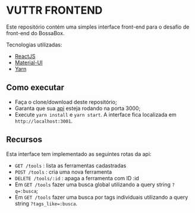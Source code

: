 # VUTTR FRONTEND
Este repositório contém uma simples interface front-end para o desafio de front-end do BossaBox.

Tecnologias utilizadas:
* [ReactJS](https://reactjs.org/)
* [Material-UI](https://material-ui.com/)
* [Yarn](https://yarnpkg.com/)

## Como executar
- Faça o clone/download deste repositório;
- Garanta que sua [api](https://gitlab.com/bossabox/challenge-fake-api/tree/master) esteja rodando na porta 3000;
- Execute `yarn install` e `yarn start`. A interface fica localizada em `http://localhost:3001`.

## Recursos
Esta interface tem implementado as seguintes rotas da api:

* `GET /tools` : lista as ferramentas cadastradas
* `POST /tools` : cria uma nova ferramenta
* `DELETE /tools/:id` : apaga a ferramenta com ID :id
* Em `GET /tools` fazer uma busca global utilizando a query string `?q=:busca`;
* Em `GET /tools` fazer uma busca por tags individuais utilizando a query string `?tags_like=:busca`.

